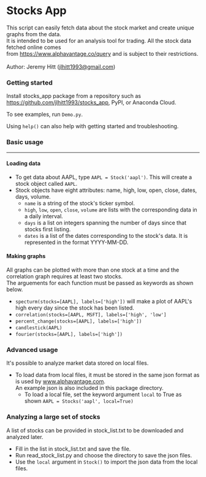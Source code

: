 # Stocks App

This script can easily fetch data about the stock market and create
unique graphs from the data. <br> It is intended to be used for an analysis
tool for trading. All the stock data fetched online comes <br> from 
https://www.alphavantage.co/query and is subject to their restrictions.
<br><br> Author: Jeremy Hitt (jlhitt1993@gmail.com)

### Getting started

Install stocks_app package from a repository such as https://github.com/jlhitt1993/stocks_app,
PyPI, or Anaconda Cloud.

To see examples, run `Demo.py`.

Using `help()` can also help with getting started and troubleshooting.

### Basic usage
_______________

#### Loading data

- To get data about AAPL, type `AAPL = Stock('aapl')`. This will create
a stock object called `AAPL`.
- Stock objects have eight attributes: name, high, low, open, close,
    dates, days, volume.
    - `name` is a string of the stock's ticker symbol.
    - `high`, `low`, `open`, `close`, `volume` are lists with the 
    corresponding data in a daily interval.
    - `days` is a list on integers spanning the number of days 
    since that stocks first listing.
    - `dates` is a list of the dates corresponding to the stock's data.
    It is represented in the format YYYY-MM-DD.
    
#### Making graphs

All graphs can be plotted with more than one stock at a time and
the correlation graph requires at least two stocks. <br> The arguements 
for each function must be passed as keywords as shown below.
- `specturm(stocks=[AAPL], labels=['high'])` will make a plot of AAPL's high
every day since the stock has been listed.
- `correlation(stocks=[AAPL, MSFT], labels=['high', 'low']`
- `percent_change(stocks=[AAPL], labels=['high'])`
- `candlestick(AAPL)`
- `fourier(stocks=[AAPL], labels=['high'])`

### Advanced usage

It's possible to analyze market data stored on local files.
- To load data from local files, it must be stored in the same json 
format as is used by www.alphavantage.com. <br> An example json is also 
included in this package directory.
    - To load a local file, set the keyword argument `local` to True as shown 
`AAPL = Stocks('aapl', local=True)`

### Analyzing a large set of stocks

A list of stocks can be provided in stock_list.txt to be downloaded and analyzed later.
- Fill in the list in stock_list.txt and save the file. 
- Run read_stock_list.py and choose the directory to save the json files.
- Use the `local` argument in `Stock()` to import the json data from the local files.
